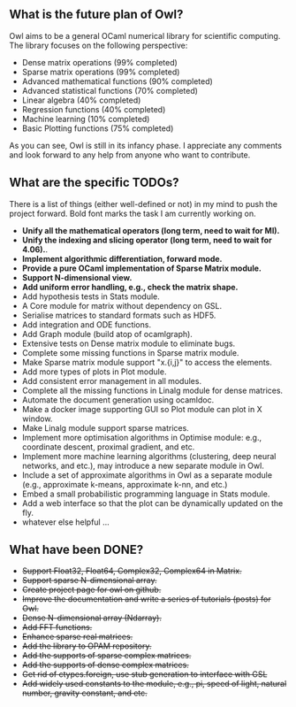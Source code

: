 ## What is the future plan of Owl?

Owl aims to be a general OCaml numerical library for scientific computing. The library focuses on the following perspective:

* Dense matrix operations             (99% completed)
* Sparse matrix operations            (99% completed)
* Advanced mathematical functions     (90% completed)
* Advanced statistical functions      (70% completed)
* Linear algebra                      (40% completed)
* Regression functions                (40% completed)
* Machine learning                    (10% completed)
* Basic Plotting functions            (75% completed)

As you can see, Owl is still in its infancy phase. I appreciate any comments and look forward to any help from anyone who want to contribute.

## What are the specific TODOs?

There is a list of things (either well-defined or not) in my mind to push the project forward. Bold font marks the task I am currently working on.

* **Unify all the mathematical operators (long term, need to wait for MI).**
* **Unify the indexing and slicing operator (long term, need to wait for 4.06).**.
* **Implement algorithmic differentiation, forward mode.**
* **Provide a pure OCaml implementation of Sparse Matrix module.**
* **Support N-dimensional view.**
* **Add uniform error handling, e.g., check the matrix shape.**
* Add hypothesis tests in Stats module.
* A Core module for matrix without dependency on GSL.
* Serialise matrices to standard formats such as HDF5.
* Add integration and ODE functions.
* Add Graph module (build atop of ocamlgraph).
* Extensive tests on Dense matrix module to eliminate bugs.
* Complete some missing functions in Sparse matrix module.
* Make Sparse matrix module support "x.{i,j}" to access the elements.
* Add more types of plots in Plot module.
* Add consistent error management in all modules.
* Complete all the missing functions in Linalg module for dense matrices.
* Automate the document generation using ocamldoc.
* Make a docker image supporting GUI so Plot module can plot in X window.
* Make Linalg module support sparse matrices.
* Implement more optimisation algorithms in Optimise module: e.g., coordinate descent, proximal gradient, and etc.
* Implement more machine learning algorithms (clustering, deep neural networks, and etc.), may introduce a new separate module in Owl.
* Include a set of approximate algorithms in Owl as a separate module (e.g., approximate k-means, approximate k-nn, and etc.)
* Embed a small probabilistic programming language in Stats module.
* Add a web interface so that the plot can be dynamically updated on the fly.
* whatever else helpful ...

## What have been DONE?

* ~~Support Float32, Float64, Complex32, Complex64 in Matrix.~~
* ~~Support sparse N-dimensional array.~~
* ~~Create project page for owl on github.~~
* ~~Improve the documentation and write a series of tutorials (posts) for Owl.~~
* ~~Dense N-dimensional array (Ndarray).~~
* ~~Add FFT functions.~~
* ~~Enhance sparse real matrices.~~
* ~~Add the library to OPAM repository.~~
* ~~Add the supports of sparse complex matrices.~~
* ~~Add the supports of dense complex matrices.~~
* ~~Get rid of ctypes.foreign, use stub generation to interface with GSL~~
* ~~Add widely used constants to the module, e.g., pi, speed of light, natural number, gravity constant, and etc.~~
